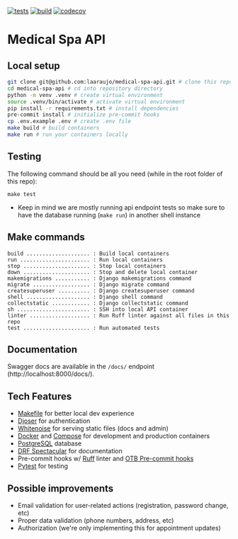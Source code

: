 [![tests](https://github.com/laaraujo/medical-spa-api/actions/workflows/tests.yml/badge.svg?branch=main)](https://github.com/laaraujo/medical-spa-api/actions/workflows/tests.yml)
[![build](https://github.com/laaraujo/medical-spa-api/actions/workflows/build.yml/badge.svg?branch=main)](https://github.com/laaraujo/medical-spa-api/actions/workflows/build.yml)
[![codecov](https://codecov.io/gh/laaraujo/medical-spa-api/graph/badge.svg?token=aRjRfsGQeg)](https://codecov.io/gh/laaraujo/medical-spa-api)

# Medical Spa API

## Local setup

```sh
git clone git@github.com:laaraujo/medical-spa-api.git # clone this repo
cd medical-spa-api # cd into repository directory
python -m venv .venv # create virtual environment
source .venv/bin/activate # activate virtual environment
pip install -r requirements.txt # install dependencies
pre-commit install # initialize pre-commit hooks
cp .env.example .env # create .env file
make build # build containers
make run # run your containers locally
```

## Testing

The following command should be all you need (while in the root folder of this repo):

```
make test
```

- Keep in mind we are mostly running api endpoint tests so make sure to have the database running (`make run`) in another shell instance

## Make commands

```
build .................... : Build local containers
run ...................... : Run local containers
stop ..................... : Stop local containers
down ..................... : Stop and delete local container
makemigrations ........... : Django makemigrations command
migrate .................. : Django migrate command
createsuperuser .......... : Django createsuperuser command
shell .................... : Django shell command
collectstatic ............ : Django collectstatic command
sh ....................... : SSH into local API container
linter ................... : Run Ruff linter against all files in this repo
test ..................... : Run automated tests
```

## Documentation

Swagger docs are available in the `/docs/` endpoint (http://localhost:8000/docs/).

## Tech Features

- [Makefile](./Makefile) for better local dev experience
- [Djoser](https://djoser.readthedocs.io/) for authentication
- [Whitenoise](https://whitenoise.readthedocs.io/) for serving static files (docs and admin)
- [Docker](https://www.docker.com/) and [Compose](https://docs.docker.com/compose/) for development and production containers
- [PostgreSQL](https://www.postgresql.org/) database
- [DRF Spectacular](https://drf-spectacular.readthedocs.io/) for documentation
- Pre-commit hooks w/ [Ruff](https://docs.astral.sh/ruff/) linter and [OTB Pre-commit hooks](https://github.com/pre-commit/pre-commit-hooks)
- [Pytest](https://docs.pytest.org/) for testing

## Possible improvements

- Email validation for user-related actions (registration, password change, etc)
- Proper data validation (phone numbers, address, etc)
- Authorization (we're only implementing this for appointment updates)
